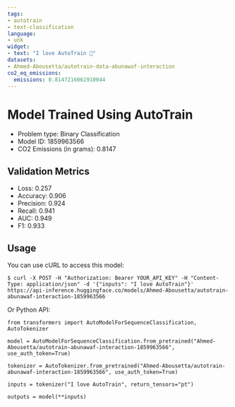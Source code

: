 ```yaml
---
tags:
- autotrain
- text-classification
language:
- unk
widget:
- text: "I love AutoTrain 🤗"
datasets:
- Ahmed-Abousetta/autotrain-data-abunawaf-interaction
co2_eq_emissions:
  emissions: 0.8147216061910044
---
```


# Model Trained Using AutoTrain

- Problem type: Binary Classification
- Model ID: 1859963566
- CO2 Emissions (in grams): 0.8147

## Validation Metrics

- Loss: 0.257
- Accuracy: 0.906
- Precision: 0.924
- Recall: 0.941
- AUC: 0.949
- F1: 0.933

## Usage

You can use cURL to access this model:

```
$ curl -X POST -H "Authorization: Bearer YOUR_API_KEY" -H "Content-Type: application/json" -d '{"inputs": "I love AutoTrain"}' https://api-inference.huggingface.co/models/Ahmed-Abousetta/autotrain-abunawaf-interaction-1859963566
```

Or Python API:

```
from transformers import AutoModelForSequenceClassification, AutoTokenizer

model = AutoModelForSequenceClassification.from_pretrained("Ahmed-Abousetta/autotrain-abunawaf-interaction-1859963566", use_auth_token=True)

tokenizer = AutoTokenizer.from_pretrained("Ahmed-Abousetta/autotrain-abunawaf-interaction-1859963566", use_auth_token=True)

inputs = tokenizer("I love AutoTrain", return_tensors="pt")

outputs = model(**inputs)
```
